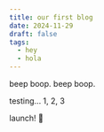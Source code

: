 ```yaml
---
title: our first blog
date: 2024-11-29
draft: false
tags:
  - hey
  - hola
---
```


beep boop. beep boop. 

testing... 1, 2, 3 

launch! 🚀